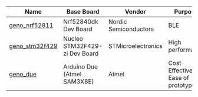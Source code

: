 | Name | Base Board | Vendor | Purpose |
| --- | --- | --- | --- |
| [geno_nrf52811](./geno_nrf52811.md) | Nrf52840dk Dev Board | Nordic Semiconductors | BLE |
| [geno_stm32f429](./geno_stm32f429.md) | Nucleo STM32F429-zi Dev Board | STMicroelectronics | High performance |
| [geno_due](./geno_due.md) | Arduino Due (Atmel SAM3X8E) | Atmel | Cost Effective, Ease of prototyping |
